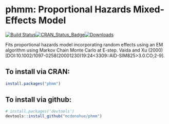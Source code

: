 # phmm: Proportional Hazards Mixed-Effects Model

[![Build Status](https://travis-ci.com/mcdonohue/phmm.svg?branch=master)](https://travis-ci.com/mcdonohue/phmm.svg?branch=master)[![CRAN\_Status\_Badge](http://www.r-pkg.org/badges/version/phmm?color=blue)](http://cran.r-project.org/package=phmm)[![Downloads](http://cranlogs.r-pkg.org/badges/phmm?color=blue)](http://cran.rstudio.com/package=phmm)


Fits proportional hazards model incorporating random effects using an EM algorithm using Markov Chain Monte Carlo at E-step. Vaida and Xu (2000) [DOI:10.1002/1097-0258(20001230)19:24<3309::AID-SIM825>3.0.CO;2-9].

## To install via CRAN:

```r
install.packages("phmm")
```

## To install via github:

```r
# install.packages('devtools')
devtools::install_github("mcdonohue/phmm")
```
